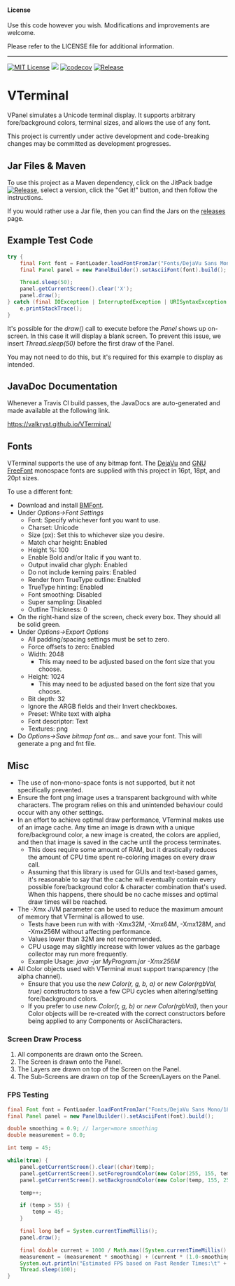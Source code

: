 #### License

Use this code however you wish. Modifications and improvements are welcome.

Please refer to the LICENSE file for additional information.

---

[![MIT License](https://img.shields.io/badge/license-MIT_License-green.svg)](https://github.com/Valkryst/VTerminal/blob/master/LICENSE.md) ![](https://travis-ci.org/Valkryst/VTerminal.svg?branch=master) [![codecov](https://codecov.io/gh/Valkryst/VTerminal/branch/master/graph/badge.svg)](https://codecov.io/gh/Valkryst/VTerminal) [![Release](https://jitpack.io/v/Valkryst/VTerminal.svg)](https://jitpack.io/#Valkryst/VTerminal)

# VTerminal


VPanel simulates a Unicode terminal display. It supports arbitrary fore/background colors,  terminal sizes, and allows
the use of any font.

This project is currently under active development and code-breaking changes may be committed as development progresses.

## Jar Files & Maven

To use this project as a Maven dependency, click on the JitPack badge [![Release](https://jitpack.io/v/Valkryst/VTerminal.svg)](https://jitpack.io/#Valkryst/VTerminal), select a version, click the "Get it!" button, and then follow the instructions.

If you would rather use a Jar file, then you can find the Jars on the [releases](https://github.com/Valkryst/VTerminal/releases) page.

## Example Test Code

```java
try {
    final Font font = FontLoader.loadFontFromJar("Fonts/DejaVu Sans Mono/20pt/bitmap.png", "Fonts/DejaVu Sans Mono/20pt/data.fnt", 1);
    final Panel panel = new PanelBuilder().setAsciiFont(font).build();

    Thread.sleep(50);
    panel.getCurrentScreen().clear('X');
    panel.draw();
} catch (final IOException | InterruptedException | URISyntaxException e) {
    e.printStackTrace();
}
```

It's possible for the *draw()* call to execute before the *Panel* shows up on-screen. In this case it will display a blank screen.
To prevent this issue, we insert *Thread.sleep(50)* before the first draw of the Panel.

You may not need to do this, but it's required for this example to display as intended.

## JavaDoc Documentation

Whenever a Travis CI build passes, the JavaDocs are auto-generated and made available at the following link.

https://valkryst.github.io/VTerminal/

## Fonts
VTerminal supports the use of any bitmap font. The  [DejaVu](http://dejavu-fonts.org/wiki/Main_Page) and 
[GNU FreeFont](https://www.gnu.org/software/freefont/) monospace fonts are supplied with this project in 16pt, 18pt, and 
20pt sizes.

To use a different font:

* Download and install [BMFont](http://www.angelcode.com/products/bmfont/).
* Under *Options->Font Settings*
    * Font: Specify whichever font you want to use.
    * Charset: Unicode
    * Size (px): Set this to whichever size you desire.
    * Match char height: Enabled
    * Height %: 100
    * Enable Bold and/or Italic if you want to.
    * Output invalid char glyph: Enabled
    * Do not include kerning pairs: Enabled
    * Render from TrueType outline: Enabled
    * TrueType hinting: Enabled
    * Font smoothing: Disabled
    * Super sampling: Disabled
    * Outline Thickness: 0
* On the right-hand size of the screen, check every box. They should all be solid green.
* Under *Options->Export Options*
    * All padding/spacing settings must be set to zero.
    * Force offsets to zero: Enabled
    * Width: 2048
        * This may need to be adjusted based on the font size that you choose.
    * Height: 1024
        * This may need to be adjusted based on the font size that you choose.
    * Bit depth: 32
    * Ignore the ARGB fields and their Invert checkboxes.
    * Preset: White text with alpha
    * Font descriptor: Text
    * Textures: png
* Do *Options->Save bitmap font as...* and save your font. This will generate a png and fnt file.

## Misc

* The use of non-mono-space fonts is not supported, but it not specifically prevented.
* Ensure the font png image uses a transparent background with white characters. The program relies on this and unintended behaviour could occur with any other settings.
* In an effort to achieve optimal draw performance, VTerminal makes use of an image cache. Any time an image is drawn with a unique fore/background color, a new image is created, the colors are applied, and then that image is saved in the cache until the process terminates. 
     * This does require some amount of RAM, but it drastically reduces the amount of CPU time spent re-coloring images on every draw call.
     * Assuming that this library is used for GUIs and text-based games, it's reasonable to say that the cache will eventually contain every possible fore/background color & character combination that's used. When this happens, there should be no cache misses and optimal draw times will be reached.
* The -Xmx JVM parameter can be used to reduce the maximum amount of memory that VTerminal is allowed to use.
     * Tests have been run with with -Xmx32M, -Xmx64M, -Xmx128M, and -Xmx256M without affecting performance.
     * Values lower than 32M are not recommended.
     * CPU usage may slightly increase with lower values as the garbage collector may run more frequently.
     * Example Usage: *java -jar MyProgram.jar -Xmx256M*
* All Color objects used with VTerminal must support transparency (the alpha channel).
     * Ensure that you use the *new Color(r, g, b, a)* or *new Color(rgbVal, true)* constructors to save a few CPU cycles when altering/setting fore/background colors.
     * If you prefer to use *new Color(r, g, b)* or *new Color(rgbVal)*, then your Color objects will be re-created with the correct constructors before being applied to any Components or AsciiCharacters.


### Screen Draw Process

1. All components are drawn onto the Screen.
2. The Screen is drawn onto the Panel.
3. The Layers are drawn on top of the Screen on the Panel.
4. The Sub-Screens are drawn on top of the Screen/Layers on the Panel.


### FPS Testing

```java
final Font font = FontLoader.loadFontFromJar("Fonts/DejaVu Sans Mono/18pt/bitmap.png", "Fonts/DejaVu Sans Mono/18pt/data.fnt", 1);
final Panel panel = new PanelBuilder().setAsciiFont(font).build();

double smoothing = 0.9; // larger=more smoothing
double measurement = 0.0;

int temp = 45;

while(true) {
    panel.getCurrentScreen().clear((char)temp);
    panel.getCurrentScreen().setForegroundColor(new Color(255, 155, temp));
    panel.getCurrentScreen().setBackgroundColor(new Color(temp, 155, 255));

    temp++;

    if (temp > 55) {
        temp = 45;
    }

    final long bef = System.currentTimeMillis();
    panel.draw();

    final double current = 1000 / Math.max((System.currentTimeMillis() - bef), 1);
    measurement = (measurement * smoothing) + (current * (1.0-smoothing));
    System.out.println("Estimated FPS based on Past Render Times:\t" + measurement);
    Thread.sleep(100);
}
```